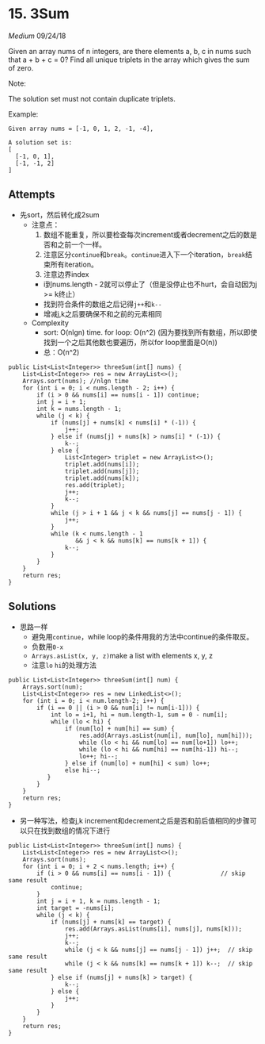 # 15. 3Sum
*Medium*
09/24/18

Given an array nums of n integers, are there elements a, b, c in nums such that a + b + c = 0? Find all unique triplets in the array which gives the sum of zero.

Note:

The solution set must not contain duplicate triplets.

Example:
```
Given array nums = [-1, 0, 1, 2, -1, -4],

A solution set is:
[
  [-1, 0, 1],
  [-1, -1, 2]
]
```

## Attempts
* 先sort，然后转化成2sum
  - 注意点：
    1. 数组不能重复，所以要检查每次increment或者decrement之后的数是否和之前一个一样。
    2. 注意区分```continue```和```break```。```continue```进入下一个iteration，```break```结束所有iteration。
    3. 注意边界index
      - i到nums.length - 2就可以停止了（但是没停止也不hurt，会自动因为j >= k终止）
      - 找到符合条件的数组之后记得```j++```和```k--```
      - 增减j,k之后要确保不和之前的元素相同
  - Complexity
    - sort: O(nlgn) time. for loop: O(n^2) (因为要找到所有数组，所以即使找到一个之后其他数也要遍历，所以for loop里面是O(n))
    - 总：O(n^2)
```
public List<List<Integer>> threeSum(int[] nums) {
    List<List<Integer>> res = new ArrayList<>();
    Arrays.sort(nums); //nlgn time
    for (int i = 0; i < nums.length - 2; i++) {
        if (i > 0 && nums[i] == nums[i - 1]) continue;
        int j = i + 1;
        int k = nums.length - 1;
        while (j < k) {
            if (nums[j] + nums[k] < nums[i] * (-1)) {
                j++;
            } else if (nums[j] + nums[k] > nums[i] * (-1)) {
                k--;
            } else {
                List<Integer> triplet = new ArrayList<>();
                triplet.add(nums[i]);
                triplet.add(nums[j]);
                triplet.add(nums[k]);
                res.add(triplet);
                j++;
                k--;
            }
            while (j > i + 1 && j < k && nums[j] == nums[j - 1]) {
                j++;
            }
            while (k < nums.length - 1
                   && j < k && nums[k] == nums[k + 1]) {
                k--;
            }
        }
    }
    return res;
}
```
## Solutions
* 思路一样
  - 避免用```continue```，while loop的条件用我的方法中continue的条件取反。
  - 负数用```0-x```
  - ```Arrays.asList(x, y, z)```make a list with elements x, y, z
  - 注意```lo``` ```hi```的处理方法
```
public List<List<Integer>> threeSum(int[] num) {
    Arrays.sort(num);
    List<List<Integer>> res = new LinkedList<>();
    for (int i = 0; i < num.length-2; i++) {
        if (i == 0 || (i > 0 && num[i] != num[i-1])) {
            int lo = i+1, hi = num.length-1, sum = 0 - num[i];
            while (lo < hi) {
                if (num[lo] + num[hi] == sum) {
                    res.add(Arrays.asList(num[i], num[lo], num[hi]));
                    while (lo < hi && num[lo] == num[lo+1]) lo++;
                    while (lo < hi && num[hi] == num[hi-1]) hi--;
                    lo++; hi--;
                } else if (num[lo] + num[hi] < sum) lo++;
                else hi--;
           }
        }
    }
    return res;
}
```
* 另一种写法，检查j,k increment和decrement之后是否和前后值相同的步骤可以只在找到数组的情况下进行
```
public List<List<Integer>> threeSum(int[] nums) {
    List<List<Integer>> res = new ArrayList<>();
    Arrays.sort(nums);
    for (int i = 0; i + 2 < nums.length; i++) {
        if (i > 0 && nums[i] == nums[i - 1]) {              // skip same result
            continue;
        }
        int j = i + 1, k = nums.length - 1;  
        int target = -nums[i];
        while (j < k) {
            if (nums[j] + nums[k] == target) {
                res.add(Arrays.asList(nums[i], nums[j], nums[k]));
                j++;
                k--;
                while (j < k && nums[j] == nums[j - 1]) j++;  // skip same result
                while (j < k && nums[k] == nums[k + 1]) k--;  // skip same result
            } else if (nums[j] + nums[k] > target) {
                k--;
            } else {
                j++;
            }
        }
    }
    return res;
}
```
